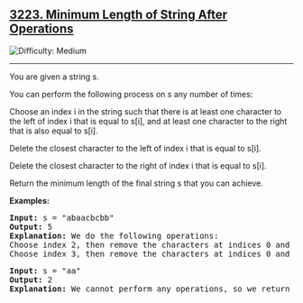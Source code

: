
<h2><a href="https://leetcode.com/problems/minimum-length-of-string-after-operations/?envType=daily-question&envId=2025-01-13">3223. Minimum Length of String After Operations
</a></h2> <img src='https://img.shields.io/badge/Difficulty-Medium-orange' alt='Difficulty: Medium' /><hr>

<p>You are given a string s.</p>
<p>You can perform the following process on s any number of times:</p>
<p>Choose an index i in the string such that there is at least one character to the left of index i that is equal to s[i], and at least one character to the right that is also equal to s[i].</p>
<p>Delete the closest character to the left of index i that is equal to s[i].</p>
<p>Delete the closest character to the right of index i that is equal to s[i].</p>
<p>Return the minimum length of the final string s that you can achieve.</p>


<b>Examples:</b>

<pre>
<b>Input:</b> s = "abaacbcbb"
<b>Output:</b> 5
<b>Explanation:</b> We do the following operations:
Choose index 2, then remove the characters at indices 0 and 3. The resulting string is s = "bacbcbb".
Choose index 3, then remove the characters at indices 0 and 5. The resulting string is s = "acbcb".
</pre>

<pre>
<b>Input:</b> s = "aa"
<b>Output:</b> 2
<b>Explanation:</b> We cannot perform any operations, so we return the length of the original string.
</pre>









